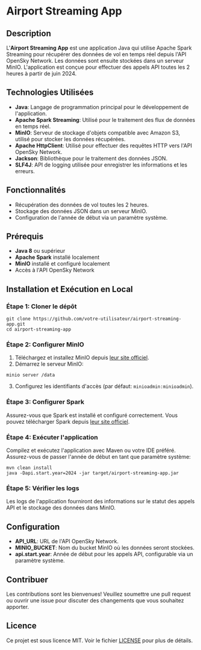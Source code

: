 # Airport Streaming App

## Description

L'**Airport Streaming App** est une application Java qui utilise Apache Spark Streaming pour récupérer des données de vol en temps réel depuis l'API OpenSky Network. Les données sont ensuite stockées dans un serveur MinIO. L'application est conçue pour effectuer des appels API toutes les 2 heures à partir de juin 2024.

## Technologies Utilisées

- **Java**: Langage de programmation principal pour le développement de l'application.
- **Apache Spark Streaming**: Utilisé pour le traitement des flux de données en temps réel.
- **MinIO**: Serveur de stockage d'objets compatible avec Amazon S3, utilisé pour stocker les données récupérées.
- **Apache HttpClient**: Utilisé pour effectuer des requêtes HTTP vers l'API OpenSky Network.
- **Jackson**: Bibliothèque pour le traitement des données JSON.
- **SLF4J**: API de logging utilisée pour enregistrer les informations et les erreurs.

## Fonctionnalités

- Récupération des données de vol toutes les 2 heures.
- Stockage des données JSON dans un serveur MinIO.
- Configuration de l'année de début via un paramètre système.

## Prérequis

- **Java 8** ou supérieur
- **Apache Spark** installé localement
- **MinIO** installé et configuré localement
- Accès à l'API OpenSky Network

## Installation et Exécution en Local

### Étape 1: Cloner le dépôt

```console
git clone https://github.com/votre-utilisateur/airport-streaming-app.git
cd airport-streaming-app
```

### Étape 2: Configurer MinIO

1. Téléchargez et installez MinIO depuis [leur site officiel](https://min.io/download).
2. Démarrez le serveur MinIO:

```console
minio server /data
```

3. Configurez les identifiants d'accès (par défaut: `minioadmin:minioadmin`).

### Étape 3: Configurer Spark

Assurez-vous que Spark est installé et configuré correctement. Vous pouvez télécharger Spark depuis [leur site officiel](https://spark.apache.org/downloads.html).

### Étape 4: Exécuter l'application

Compilez et exécutez l'application avec Maven ou votre IDE préféré. Assurez-vous de passer l'année de début en tant que paramètre système:

```console
mvn clean install
java -Dapi.start.year=2024 -jar target/airport-streaming-app.jar
```

### Étape 5: Vérifier les logs

Les logs de l'application fourniront des informations sur le statut des appels API et le stockage des données dans MinIO.

## Configuration

- **API_URL**: URL de l'API OpenSky Network.
- **MINIO_BUCKET**: Nom du bucket MinIO où les données seront stockées.
- **api.start.year**: Année de début pour les appels API, configurable via un paramètre système.

## Contribuer

Les contributions sont les bienvenues! Veuillez soumettre une pull request ou ouvrir une issue pour discuter des changements que vous souhaitez apporter.

## Licence

Ce projet est sous licence MIT. Voir le fichier [LICENSE](LICENSE) pour plus de détails.